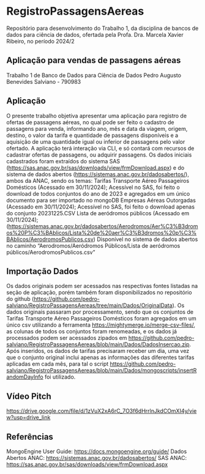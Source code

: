 # RegistroPassagensAereas
Repositório para desenvolvimento do Trabalho 1, da disciplina de bancos de dados para ciência de dados, ofertada pela Profa. Dra. Marcela Xavier Ribeiro, no período 2024/2

## Aplicação para vendas de passagens aéreas
Trabalho 1 de Banco de Dados para Ciência de Dados
Pedro Augusto Benevides Salviano - 790983

## Aplicação
O presente trabalho objetiva apresentar uma aplicação para registro de ofertas de passagens aéreas, no qual pode ser feito o cadastro de passagens para venda, informando ano, mês e data da viagem, origem, destino, o valor da tarifa e quantidade de passagens disponíveis e a aquisição de uma quantidade igual ou inferior de  passagens pelo valor ofertado.
	A aplicação terá interação via CLI, e só contará com recursos de cadastrar ofertas de passagens, ou adquirir passagens.
	Os dados iniciais cadastrados foram extraídos do sistema SAS (https://sas.anac.gov.br/sas/downloads/view/frmDownload.aspx) e do sistema de dados abertos (https://sistemas.anac.gov.br/dadosabertos/), ambos  da ANAC, sendo os temas:
Tarifas Transporte Aéreo Passageiros Domésticos (Acessado em 30/11/2024);
Acessível no SAS, foi feito o download de todos conjuntos do ano de 2023 e agregados em um único documento para ser importado no mongoDB
Empresas Aéreas Outorgadas (Acessado em 30/11/2024);
Acessível no SAS, foi feito o download apenas do conjunto 20231225.CSV
Lista de aeródromos públicos (Acessado em 30/11/2024); (https://sistemas.anac.gov.br/dadosabertos/Aerodromos/Aer%C3%B3dromos%20P%C3%BAblicos/Lista%20de%20aer%C3%B3dromos%20p%C3%BAblicos/AerodromosPublicos.csv)
Disponível no sistema de dados abertos no caminho “Aerodromos/Aeródromos Públicos/Lista de aeródromos públicos/AerodromosPublicos.csv”

## Importação Dados
Os dados originais podem ser acessados nas respectivas fontes listadas na seção de aplicação, porém também foram disponibilizados no repositório do github (https://github.com/pedro-salviano/RegistroPassagensAereas/tree/main/Dados/OriginalData). Os dados originais passaram por processamento, sendo que os conjuntos de Tarifas Transporte Aéreo Passageiros Domésticos foram agregados em um único csv utilizando a ferramenta https://mightymerge.io/merge-csv-files/, as colunas de todos os conjuntos foram renomeadas, e os dados já processados podem ser acessados zipados em https://github.com/pedro-salviano/RegistroPassagensAereas/blob/main/Dados/DadosInsercao.zip. Após inseridos, os dados de tarifas precisaram receber um dia, uma vez que o conjunto original inclui apenas as informações das diferentes tarifas aplicadas em cada mês, para tal o script https://github.com/pedro-salviano/RegistroPassagensAereas/blob/main/Dados/mongoscripts/insertRandomDayInfo foi utilizado. 

## Vídeo Pitch
https://drive.google.com/file/d/1zVuX2xA6rC_7O3f6dHrrlnJkdCOmXI4y/view?usp=drive_link 

## Referências
MongoEngine User Guide: https://docs.mongoengine.org/guide/ 
Dados Abertos ANAC: https://sistemas.anac.gov.br/dadosabertos/
SAS ANAC: https://sas.anac.gov.br/sas/downloads/view/frmDownload.aspx
